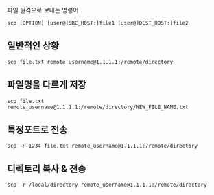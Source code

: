 파일 원격으로 보내는 명령어
```
scp [OPTION] [user@]SRC_HOST:]file1 [user@]DEST_HOST:]file2
```

## 일반적인 상황
```
scp file.txt remote_username@1.1.1.1:/remote/directory
```

## 파일명을 다르게 저장
```
scp file.txt remote_username@1.1.1.1:/remote/directory/NEW_FILE_NAME.txt
```

## 특정포트로 전송
```
scp -P 1234 file.txt remote_username@1.1.1.1:/remote/directory
```

## 디렉토리 복사 & 전송
```
scp -r /local/directory remote_username@1.1.1.1:/remote/directory
```

